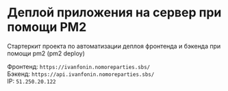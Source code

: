 # Деплой приложения на сервер при помощи PM2

Стартеркит проекта по автоматизации деплоя фронтенда и бэкенда при помощи pm2 (pm2 deploy)

Фронтенд: `https://ivanfonin.nomoreparties.sbs/`  
Бэкенд: `https://api.ivanfonin.nomoreparties.sbs/`  
IP: `51.250.20.122`  